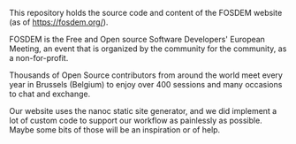 This repository holds the source code and content of the FOSDEM website (as of https://fosdem.org/).

FOSDEM is the Free and Open source Software Developers' European Meeting,
an event that is organized by the community for the community, as a non-for-profit.

Thousands of Open Source contributors from around the world meet every year in Brussels (Belgium)
to enjoy over 400 sessions and many occasions to chat and exchange.

Our website uses the nanoc static site generator, and we did implement a lot of custom
code to support our workflow as painlessly as possible.
Maybe some bits of those will be an inspiration or of help.
